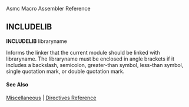 Asmc Macro Assembler Reference

## INCLUDELIB

**INCLUDELIB** libraryname

Informs the linker that the current module should be linked with libraryname. The libraryname must be enclosed in angle brackets if it includes a backslash, semicolon, greater-than symbol, less-than symbol, single quotation mark, or double quotation mark.

#### See Also

[Miscellaneous](miscellaneous.md) | [Directives Reference](readme.md)
